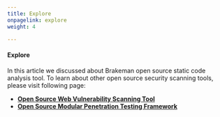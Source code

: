 ```yaml
---
title: Explore
onpagelink: explore
weight: 4

---
```


#### **Explore**

In this article we discussed about Brakeman open source static code analysis tool. To learn about other open source security scanning tools, please visit following page:

*   **[Open Source Web Vulnerability Scanning Tool](https://products.containerize.com/security-testing-tools/snyk/)**
*   **[Open Source Modular Penetration Testing Framework](https://products.containerize.com/security-testing-tools/metasploit/)**
